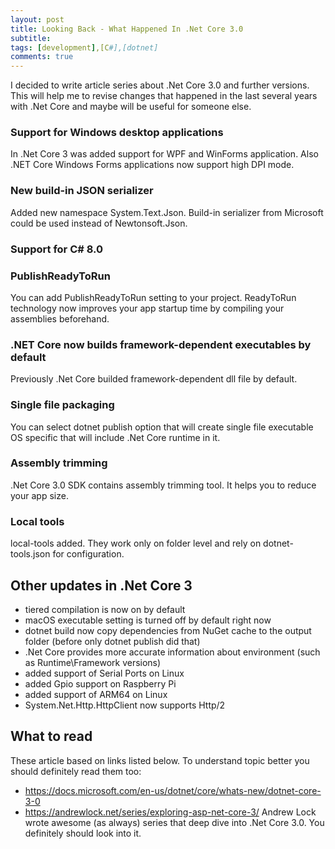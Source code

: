```yaml
---
layout: post
title: Looking Back - What Happened In .Net Core 3.0
subtitle: 
tags: [development],[C#],[dotnet]
comments: true
---
```


I decided to write article series about .Net Core 3.0 and further versions. This will help me to revise changes that happened in the last several years with .Net Core and maybe will be useful for someone else.

### Support for Windows desktop applications

In .Net Core 3 was added support for WPF and WinForms application. Also .NET Core Windows Forms applications now support high DPI mode.

### New build-in JSON serializer

Added new namespace System.Text.Json. Build-in serializer from Microsoft could be used instead of Newtonsoft.Json.

### Support for C# 8.0

### PublishReadyToRun

You can add PublishReadyToRun setting to your project. ReadyToRun technology now improves your app startup time by compiling your assemblies beforehand.

### .NET Core now builds framework-dependent executables by default

Previously .Net Core builded framework-dependent dll file by default.

### Single file packaging

You can select dotnet publish option that will create single file executable OS specific that will include .Net Core runtime in it.

### Assembly trimming

.Net Core 3.0 SDK contains assembly trimming tool. It helps you to reduce your app size.

### Local tools

local-tools added. They work only on folder level and rely on dotnet-tools.json for configuration.

## Other updates in .Net Core 3

- tiered compilation is now on by default
- macOS executable setting is turned off by default right now
- dotnet build now copy dependencies from NuGet cache to the output folder (before only dotnet publish did that)
- .Net Core provides more accurate information about environment (such as Runtime\Framework versions)
- added support of Serial Ports on Linux
- added Gpio support on Raspberry Pi  
- added support of ARM64 on Linux
- System.Net.Http.HttpClient now supports Http/2


## What to read

These article based on links listed below. To understand topic better you should definitely read them too:

- https://docs.microsoft.com/en-us/dotnet/core/whats-new/dotnet-core-3-0
- https://andrewlock.net/series/exploring-asp-net-core-3/ Andrew Lock wrote awesome (as always) series that deep dive into .Net Core 3.0. You definitely should look into it.
